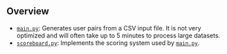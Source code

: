 ## Overview

* [`main.py`](main.py): Generates user pairs from a CSV input file.
It is not very optimized and will often take up to 5 minutes to process large datasets.
* [`scoreboard.py`](scoreboard.py): Implements the scoring system used by [`main.py`](main.py).